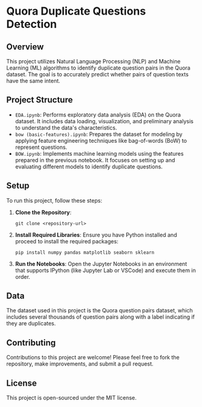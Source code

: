 # Quora Duplicate Questions Detection

## Overview
This project utilizes Natural Language Processing (NLP) and Machine Learning (ML) algorithms to identify duplicate question pairs in the Quora dataset. The goal is to accurately predict whether pairs of question texts have the same intent.

## Project Structure
- `EDA.ipynb`: Performs exploratory data analysis (EDA) on the Quora dataset. It includes data loading, visualization, and preliminary analysis to understand the data's characteristics.
- `bow (basic-features).ipynb`: Prepares the dataset for modeling by applying feature engineering techniques like bag-of-words (BoW) to represent questions.
- `BOW.ipynb`: Implements machine learning models using the features prepared in the previous notebook. It focuses on setting up and evaluating different models to identify duplicate questions.

## Setup
To run this project, follow these steps:
1. **Clone the Repository**:
   ```
   git clone <repository-url>
   ```
2. **Install Required Libraries**:
   Ensure you have Python installed and proceed to install the required packages:
   ```
   pip install numpy pandas matplotlib seaborn sklearn
   ```
3. **Run the Notebooks**:
   Open the Jupyter Notebooks in an environment that supports IPython (like Jupyter Lab or VSCode) and execute them in order.

## Data
The dataset used in this project is the Quora question pairs dataset, which includes several thousands of question pairs along with a label indicating if they are duplicates.

## Contributing
Contributions to this project are welcome! Please feel free to fork the repository, make improvements, and submit a pull request.

## License
This project is open-sourced under the MIT license.

